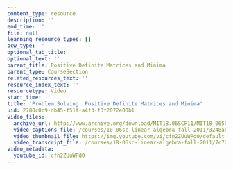 ```yaml
---
content_type: resource
description: ''
end_time: ''
file: null
learning_resource_types: []
ocw_type: ''
optional_tab_title: ''
optional_text: ''
parent_title: Positive Definite Matrices and Minima
parent_type: CourseSection
related_resources_text: ''
resource_index_text: ''
resourcetype: Video
start_time: ''
title: 'Problem Solving: Positive Definite Matrices and Minima'
uid: 2780c0c9-db45-f51f-a4f3-f3f2072e00b1
video_files:
  archive_url: http://www.archive.org/download/MIT18.06SCF11/MIT18_06SC_110714_M2_300k.mp4
  video_captions_file: /courses/18-06sc-linear-algebra-fall-2011/3248a6ec55dd545c9ea273832cb409dc_cfn2ZUuWPd0.vtt
  video_thumbnail_file: https://img.youtube.com/vi/cfn2ZUuWPd0/default.jpg
  video_transcript_file: /courses/18-06sc-linear-algebra-fall-2011/7c7219cb65176015a7442048e3de3a75_cfn2ZUuWPd0.pdf
video_metadata:
  youtube_id: cfn2ZUuWPd0
---
```

